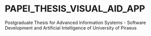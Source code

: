 # PAPEI_THESIS_VISUAL_AID_APP
Postgraduate Thesis for Advanced Information Systems - Software Development and Artificial Intelligence of University of Piraeus

